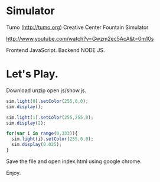 Simulator
=========

Tumo (http://tumo.org)  Creative Center Fountain Simulator

http://www.youtube.com/watch?v=Gwzm2ec5AcA&t=0m10s

Frontend JavaScript.
Backend  NODE JS.

Let's Play.
=========
Download unzip open js/show.js.


```js
sim.light(0).setColor(255,0,0);
sim.display();

sim.light(1).setColor(255,255,0);
sim.display(2);

for(var i in range(0,333)){
  sim.light(i).setColor(255,0,0);
  sim.display(0.025);
}
```

Save the file and open index.html using google chrome.

Enjoy.
